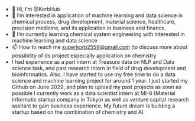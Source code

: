- 👋 Hi, I’m @KorbHub
- 👀 I’m interested in application of machine learning and data science in chemical process, drug development, material science, healthcare, precision medicine, and its application in business and finance. 
- 🌱 I’m currently learning chemical system engineering with interested in machine learning and data science 
- 📫 How to reach me  superkorb2559@gmail.com (to discuss more about possibility of ds project especially application on chemistry
- I had experience as a part intern at Treasure data on NLP and Data science task, and past research intern in field of drug development and bioinformatics. Also, I have started to use my free time to do a data science and machine learning project for around 1 year. I just started my Github on June 2022, and plan to upload my past projects as soon as possible 
  I currently work as a data scientist intern at MI-6 (Material informatic startup company in Tokyo) as well as venture capital research assitant to gain business experience.
   My future dream is building a startup based on the combination of chemistry and AI. 
<!---
KorbHub/KorbHub is a ✨ special ✨ repository because its `README.md` (this file) appears on your GitHub profile.
You can click the Preview link to take a look at your changes.
--->
